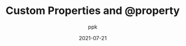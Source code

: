---
author: ppk
date: 2021-07-21
layout: post.njk
tags:
  - css
  - custom-properties
target_url: https://www.quirksmode.org/blog/archives/2021/07/custom_properti.html
title: Custom Properties and @property
---